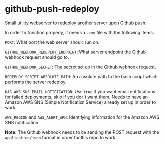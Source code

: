 # github-push-redeploy

Small utility webserver to redeploy another server upon Github push.

In order to function properly, it needs a `.env` file with the following items:

`PORT`: What port the web server should run on.

`GITHUB_WEBHOOK_REDEPLOY_ENDPOINT`: What server endpoint the Github webhook request should go to.

`GITHUB_WEBHOOK_SECRET`: The secret set up in the Github webhook request.

`REDEPLOY_SCRIPT_ABSOLUTE_PATH`: An absolute path to the bash script which performs the server redeploy.

`HAS_AWS_SNS_EMAIL_NOTIFICATION`: Use `true` if you want email notifications for failed deployments, skip if you don't want them. Needs to have an Amazon AWS SNS (Simple Notification Service) already set up in order to work.

`AWS_REGION` and `AWS_ALERT_ARN`: Identifying information for the Amazon AWS SNS notification.

**Note:** The Github webhook needs to be sending the POST request with the `application/json` format in order for this repo to work.
